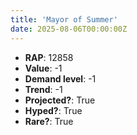 ```yaml
---
title: 'Mayor of Summer'
date: 2025-08-06T00:00:00Z
---
```

- **RAP**: 12858
- **Value**: -1
- **Demand level**: -1
- **Trend**: -1
- **Projected?**: True
- **Hyped?**: True
- **Rare?**: True
